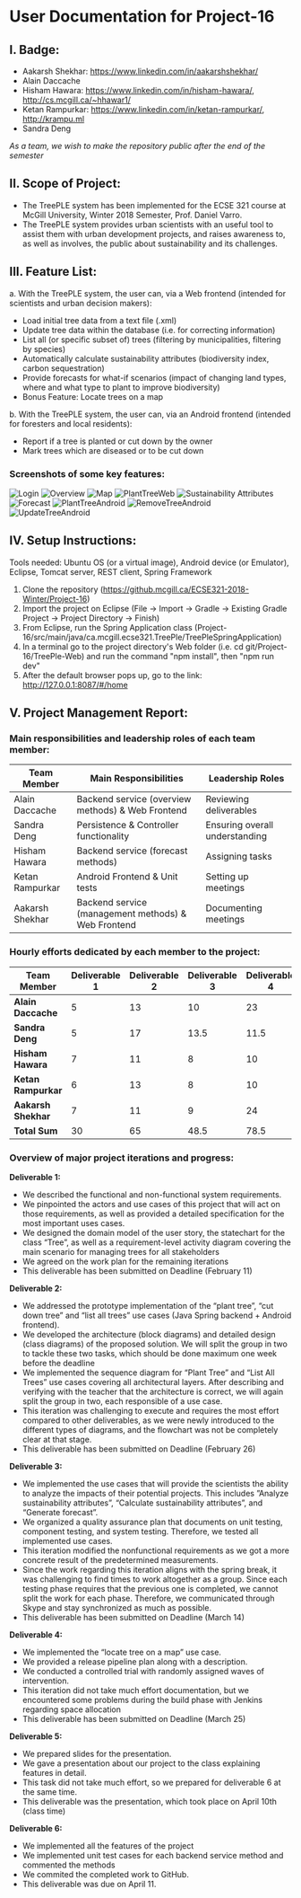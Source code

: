 # User Documentation for Project-16

## I. Badge:

- Aakarsh Shekhar: https://www.linkedin.com/in/aakarshshekhar/
- Alain Daccache
- Hisham Hawara: https://www.linkedin.com/in/hisham-hawara/, http://cs.mcgill.ca/~hhawar1/
- Ketan Rampurkar: https://www.linkedin.com/in/ketan-rampurkar/, http://krampu.ml
- Sandra Deng

*As a team, we wish to make the repository public after the end of the semester*

## II. Scope of Project:

- The TreePLE system has been implemented for the ECSE 321 course at McGill University, Winter 2018 Semester, Prof. Daniel Varro. 
- The TreePLE system provides urban scientists with an useful tool to assist them with urban development projects, and raises awareness to, as well as involves, the public about sustainability and its challenges.

## III. Feature List:

a. With the TreePLE system, the user can, via a Web frontend (intended for scientists and urban decision makers):
- Load initial tree data from a text file (.xml)
- Update tree data within the database (i.e. for correcting information)
- List all (or specific subset of) trees (filtering by municipalities, filtering by species)
- Automatically calculate sustainability attributes (biodiversity index, carbon sequestration)
- Provide forecasts for what-if scenarios (impact of changing land types, where and what type to plant to improve biodiversity)
- Bonus Feature: Locate trees on a map

b. With the TreePLE system, the user can, via an Android frontend (intended for foresters and local residents):
- Report if a tree is planted or cut down by the owner
- Mark trees which are diseased or to be cut down

### Screenshots of some key features: 
![Login](https://github.com/AlainDaccache98/TreePle/blob/master/img/Login.png)
![Overview](https://github.com/AlainDaccache98/TreePle/blob/master/img/List.png)
![Map](https://github.com/AlainDaccache98/TreePle/blob/master/img/Map.png)
![PlantTreeWeb](https://github.com/AlainDaccache98/TreePle/blob/master/img/Plant.png)
![Sustainability Attributes](https://github.com/AlainDaccache98/TreePle/blob/master/img/Attributes.png)
![Forecast](https://github.com/AlainDaccache98/TreePle/blob/master/img/Forecast.png)
![PlantTreeAndroid](https://github.com/AlainDaccache98/TreePle/blob/master/img/PlantAndroid.png)
![RemoveTreeAndroid](https://github.com/AlainDaccache98/TreePle/blob/master/img/RemoveAndroid.png)
![UpdateTreeAndroid](https://github.com/AlainDaccache98/TreePle/blob/master/img/UpdateAndroid.png)


## IV. Setup Instructions:

Tools needed: Ubuntu OS (or a virtual image), Android device (or Emulator), Eclipse, Tomcat server, REST client, Spring Framework
1. Clone the repository (https://github.mcgill.ca/ECSE321-2018-Winter/Project-16)
2. Import the project on Eclipse (File -> Import -> Gradle -> Existing Gradle Project -> Project Directory -> Finish)
3. From Eclipse, run the Spring Application class (Project-16/src/main/java/ca.mcgill.ecse321.TreePle/TreePleSpringApplication)
4. In a terminal go to the project directory's Web folder (i.e. cd git/Project-16/TreePle-Web) and run the command "npm install", then "npm run dev"
5. After the default browser pops up, go to the link: http://127.0.0.1:8087/#/home

## V. Project Management Report:

### Main responsibilities and leadership roles of each team member:

| Team Member     | Main Responsibilities                              | Leadership Roles
| ----------------| ---------------------------------------------------|--------------------------------|
| Alain Daccache  | Backend service (overview methods) & Web Frontend  | Reviewing deliverables         |
| Sandra Deng     | Persistence & Controller functionality             | Ensuring overall understanding |
| Hisham Hawara   | Backend service (forecast methods)                 | Assigning tasks                |
| Ketan Rampurkar | Android Frontend & Unit tests                      | Setting up meetings            |
| Aakarsh Shekhar | Backend service (management methods) & Web Frontend| Documenting meetings           |

### Hourly efforts dedicated by each member to the project:

| Team Member            | Deliverable 1 | Deliverable 2 | Deliverable 3 | Deliverable 4 | Deliverable 5 | Deliverable 6 | Total Sum |
| -----------------------|-------------- |---------------|---------------|---------------|---------------|---------------|-----------|
| **Alain Daccache**     | 5             |  13           | 10            | 23            |  5            |  22           | 78        |
| **Sandra Deng**        | 5             | 17            | 13.5          | 11.5          | 1             |   31          | 80        |
| **Hisham Hawara**      | 7             | 11            | 8             | 10            | 1             | 27            | 74        |
| **Ketan Rampurkar**    | 6             | 13            | 8             | 10            | 1             | 37            | 75        |
| **Aakarsh Shekhar**    | 7             | 11            | 9             | 24            | 1             | 25            | 77        |
| **Total Sum**          |       30      | 65            | 48.5          | 78.5          | 9             |   142         | 374       |

### Overview of major project iterations and progress:

**Deliverable 1:**
- We described the functional and non-functional system requirements.
- We pinpointed the actors and use cases of this project that will act on those requirements, as well as provided a detailed specification for the most important uses cases.
- We designed the domain model of the user story, the statechart for the class “Tree”, as well as a requirement-level activity diagram covering the main scenario for managing trees for all stakeholders
- We agreed on the work plan for the remaining iterations
- This deliverable has been submitted on Deadline (February 11)

**Deliverable 2:**
- We addressed the prototype implementation of the “plant tree”, “cut down tree” and “list all trees” use cases (Java Spring backend + Android frontend).
- We developed the architecture (block diagrams) and detailed design (class diagrams) of the proposed solution. We will split the group in two to tackle these two tasks, which should be done maximum one week before the deadline
- We implemented the sequence diagram for “Plant Tree” and “List All Trees” use cases covering all architectural layers. After describing and verifying with the teacher that the architecture is correct, we will again split the group in two, each responsible of a use case.
- This iteration was challenging to execute and requires the most effort compared to other deliverables, as we were newly introduced to the different types of diagrams, and the flowchart was not be completely clear at that stage.
- This deliverable has been submitted on Deadline (February 26)

**Deliverable 3:**
- We implemented the use cases that will provide the scientists the ability to analyze the impacts of their potential projects. This includes ”Analyze sustainability attributes”, “Calculate sustainability attributes”, and “Generate forecast”.
- We organized a quality assurance plan that documents on unit testing, component testing, and system testing. Therefore, we tested all implemented use cases.
- This iteration modified the nonfunctional requirements as we got a more concrete result of the predetermined measurements.
- Since the work regarding this iteration aligns with the spring break, it was challenging to find times to work altogether as a group. Since each testing phase requires that the previous one is completed, we cannot split the work for each phase. Therefore, we communicated through Skype and stay synchronized as much as possible.
- This deliverable has been submitted on Deadline (March 14)

**Deliverable 4:**
- We implemented the “locate tree on a map” use case.
- We provided a release pipeline plan along with a description.
- We conducted a controlled trial with randomly assigned waves of intervention.
- This iteration did not take much effort documentation, but we encountered some problems during the build phase with Jenkins regarding space allocation
- This deliverable has been submitted on Deadline (March 25)

**Deliverable 5:**
- We prepared slides for the presentation.
- We gave a presentation about our project to the class explaining features in detail.
- This task did not take much effort, so we prepared for deliverable 6 at the same time.
- This deliverable was the presentation, which took place on April 10th (class time)

**Deliverable 6:**
- We implemented all the features of the project
- We implemented unit test cases for each backend service method and commented the methods
- We commited the completed work to GitHub.
- This deliverable was due on April 11.
